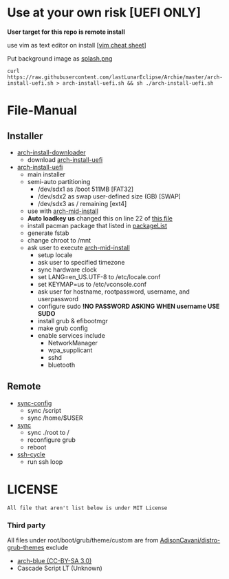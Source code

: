 # Use at your own risk [UEFI ONLY]
**User target for this repo is remote install**

use vim as text editor on install
[[vim cheat sheet](https://github.com/gibbok/vim-cheat-sheet)]

Put background image as [splash.png](./root/boot/grub/themes/custom)

`curl https://raw.githubusercontent.com/lastLunarEclipse/Archie/master/arch-install-uefi.sh > arch-install-uefi.sh && sh ./arch-install-uefi.sh`
# File-Manual
## Installer
 - [arch-install-downloader](./arch-install-downloader.sh)
    - download [arch-install-uefi](./arch-install-uefi.sh)
 - [arch-install-uefi](./arch-install-uefi.sh)
    - main installer
    - semi-auto partitioning
        - /dev/sdx1 as /boot 511MB [FAT32]
        - /dev/sdx2 as swap user-defined size (GB) [SWAP]
        - /dev/sdx3 as / remaining [ext4]
    - use with [arch-mid-install](./arch-mid-install.sh)
    - **Auto loadkey us** changed this on line 22 of [this file](./arch-install-uefi.sh)
    - install pacman package that listed in [packageList](./packageList)
    - generate fstab
    - change chroot to /mnt
    - ask user to execute [arch-mid-install](./arch-mid-install.sh)
      - setup locale
      - ask user to specified timezone
      - sync hardware clock
      - set LANG=en_US.UTF-8 to /etc/locale.conf
      - set KEYMAP=us to /etc/vconsole.conf
      - ask user for hostname, rootpassword, username, and userpassword
      - configure sudo **!NO PASSWORD ASKING WHEN username USE SUDO**
      - install grub & efibootmgr
      - make grub config
      - enable services include
         - NetworkManager
         - wpa_supplicant
         - sshd
         - bluetooth

## Remote
 - [sync-config](./sync-config.sh)  
    - sync /script
    - sync /home/$USER
 - [sync](./sync.sh)
    - sync ./root to /
    - reconfigure grub 
    - reboot
 - [ssh-cycle](./ssh-cycle.sh)
    - run ssh loop
# LICENSE
`All file that aren't list below is under MIT License`
### Third party
All files under root/boot/grub/theme/custom are from [AdisonCavani/distro-grub-themes](https://github.com/AdisonCavani/distro-grub-themes) exclude
 - [arch-blue (CC-BY-SA 3.0)](https://upload.wikimedia.org/wikipedia/commons/thumb/a/a5/Archlinux-icon-crystal-64.svg/240px-Archlinux-icon-crystal-64.svg.png)
 - Cascade Script LT (Unknown)